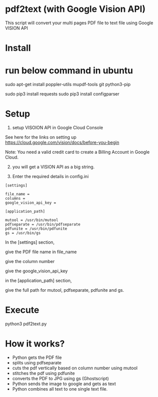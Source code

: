 # pdf2text (with Google Vision API)

This script will convert your multi pages PDF file to text file using Google VISION API


# Install


# run below command in ubuntu

sudo apt-get install poppler-utils mupdf-tools git python3-pip

sudo pip3 install requests
sudo pip3 install configparser


# Setup

1. setup VISOION API in Google Cloud Console

See here for the links on setting up 
https://cloud.google.com/vision/docs/before-you-begin

Note: You need a valid credit card to create a Billing Account in Google Cloud.

2. you will get a VISION API as a big string.

3. Enter the required details in config.ini

```
[settings]

file_name = 
columns = 
google_vision_api_key =

[application_path]

mutool = /usr/bin/mutool
pdfseparate = /usr/bin/pdfseparate
pdfunite = /usr/bin/pdfunite
gs = /usr/bin/gs
```

In the [settings] section,

give the PDF file name in file_name

give the column number

give the google_vision_api_key

in the [application_path] section, 

give the full path for mutool, pdfseparate, pdfunite and gs.


# Execute

python3 pdf2text.py



# How it works?

* Python gets the PDF file
* splits using pdfseparate
* cuts the pdf vertically based on column number using mutool
* stitches the pdf using pdfunite
* converts the PDF to JPG using gs (Ghostscript)
* Python sends the image to google and gets as text
* Python combines all text to one single text file.




